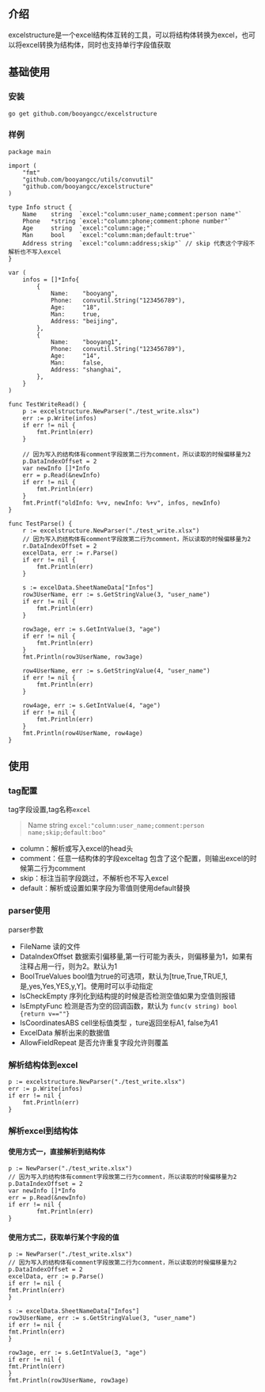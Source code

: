 ## 介绍

excelstructure是一个excel结构体互转的工具，可以将结构体转换为excel，也可以将excel转换为结构体，同时也支持单行字段值获取

## 基础使用

### 安装

`go get github.com/booyangcc/excelstructure`

### 样例

```golang
package main

import (
	"fmt"
	"github.com/booyangcc/utils/convutil"
    "github.com/booyangcc/excelstructure"
)

type Info struct {
	Name    string  `excel:"column:user_name;comment:person name"`
	Phone   *string `excel:"column:phone;comment:phone number"`
	Age     string  `excel:"column:age;"`
	Man     bool    `excel:"column:man;default:true"`
	Address string  `excel:"column:address;skip"` // skip 代表这个字段不解析也不写入excel
}

var (
	infos = []*Info{
		{
			Name:    "booyang",
			Phone:   convutil.String("123456789"),
			Age:     "18",
			Man:     true,
			Address: "beijing",
		},
		{
			Name:    "booyang1",
			Phone:   convutil.String("123456789"),
			Age:     "14",
			Man:     false,
			Address: "shanghai",
		},
	}
)

func TestWriteRead() {
	p := excelstructure.NewParser("./test_write.xlsx")
	err := p.Write(infos)
	if err != nil {
		fmt.Println(err)
	}

	// 因为写入的结构体有comment字段故第二行为comment，所以读取的时候偏移量为2
	p.DataIndexOffset = 2
	var newInfo []*Info
	err = p.Read(&newInfo)
	if err != nil {
		fmt.Println(err)
	}
	fmt.Printf("oldInfo: %+v, newInfo: %+v", infos, newInfo)
}

func TestParse() {
	r := excelstructure.NewParser("./test_write.xlsx")
	// 因为写入的结构体有comment字段故第二行为comment，所以读取的时候偏移量为2
	r.DataIndexOffset = 2
	excelData, err := r.Parse()
	if err != nil {
		fmt.Println(err)
	}

	s := excelData.SheetNameData["Infos"]
	row3UserName, err := s.GetStringValue(3, "user_name")
	if err != nil {
		fmt.Println(err)
	}

	row3age, err := s.GetIntValue(3, "age")
	if err != nil {
		fmt.Println(err)
	}
	fmt.Println(row3UserName, row3age)

	row4UserName, err := s.GetStringValue(4, "user_name")
	if err != nil {
		fmt.Println(err)
	}

	row4age, err := s.GetIntValue(4, "age")
	if err != nil {
		fmt.Println(err)
	}
	fmt.Println(row4UserName, row4age)
}

```
## 使用

### tag配置
tag字段设置,tag名称`excel`
> Name string `excel:"column:user_name;comment:person name;skip;default:boo"`
- column：解析或写入excel的head头
- comment：任意一结构体的字段exceltag 包含了这个配置，则输出excel的时候第二行为comment
- skip：标注当前字段跳过，不解析也不写入excel
- default：解析或设置如果字段为零值则使用default替换


### parser使用
parser参数
- FileName 读的文件
- DataIndexOffset 数据索引偏移量,第一行可能为表头，则偏移量为1，如果有注释占用一行，则为2。默认为1
- BoolTrueValues bool值为true的可选项，默认为[true,True,TRUE,1,是,yes,Yes,YES,y,Y]。使用时可以手动指定
- IsCheckEmpty 序列化到结构提的时候是否检测空值如果为空值则报错
- IsEmptyFunc 检测是否为空的回调函数，默认为 `func(v string) bool  {return v==""}`
- IsCoordinatesABS cell坐标值类型 ，ture返回坐标A1, false为$A$1
- ExcelData 解析出来的数据值
- AllowFieldRepeat 是否允许重复字段允许则覆盖
### 解析结构体到excel
```golang
p := excelstructure.NewParser("./test_write.xlsx")
err := p.Write(infos)  
if err != nil {  
    fmt.Println(err)  
}  
```
### 解析excel到结构体
#### 使用方式一，直接解析到结构体
```golang
p := NewParser("./test_write.xlsx")
// 因为写入的结构体有comment字段故第二行为comment，所以读取的时候偏移量为2
p.DataIndexOffset = 2
var newInfo []*Info
err = p.Read(&newInfo)
if err != nil {
        fmt.Println(err)
}
```
#### 使用方式二，获取单行某个字段的值
```golang
p := NewParser("./test_write.xlsx")  
// 因为写入的结构体有comment字段故第二行为comment，所以读取的时候偏移量为2
p.DataIndexOffset = 2  
excelData, err := p.Parse()  
if err != nil {  
fmt.Println(err)  
}  
  
s := excelData.SheetNameData["Infos"]  
row3UserName, err := s.GetStringValue(3, "user_name")  
if err != nil {  
fmt.Println(err)  
}  
  
row3age, err := s.GetIntValue(3, "age")  
if err != nil {  
fmt.Println(err)  
}  
fmt.Println(row3UserName, row3age)
```





